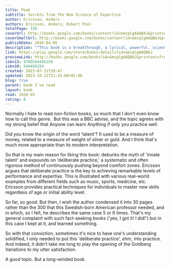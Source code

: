 ```yaml
---
title: Peak
subtitle: Secrets from the New Science of Expertise
author: Ericsson, Anders
authors: Ericsson, Anders; Robert Pool
totalPage: 336
coverUrl: http://books.google.com/books/content?id=GmcpCgAAQBAJ&printsec=frontcover&img=1&zoom=1&edge=curl&source=gbs_api
coverSmallUrl: http://books.google.com/books/content?id=GmcpCgAAQBAJ&printsec=frontcover&img=1&zoom=5&edge=curl&source=gbs_api
publishDate: 2016-04-05
description: "“This book is a breakthrough, a lyrical, powerful, science-based narrative that actually shows us how to get better (much better) at the things we care about.”—Seth Godin, author of Linchpin “Anyone who wants to get better at anything should read [Peak]. Rest assured that the book is not mere theory. Ericsson’s research focuses on the real world, and he explains in detail, with examples, how all of us can apply the principles of great performance in our work or in any other part of our lives.”—Fortune Anders Ericsson has made a career studying chess champions, violin virtuosos, star athletes, and memory mavens. Peak distills three decades of myth-shattering research into a powerful learning strategy that is fundamentally different from the way people traditionally think about acquiring new abilities. Whether you want to stand out at work, improve your athletic or musical performance, or help your child achieve academic goals, Ericsson’s revolutionary methods will show you how to improve at almost any skill that matters to you. “The science of excellence can be divided into two eras: before Ericsson and after Ericsson. His groundbreaking work, captured in this brilliantly useful book, provides us with a blueprint for achieving the most important and life-changing work possible: to become a little bit better each day.”—Dan Coyle, author of The Talent Code “Ericsson’s research has revolutionized how we think about human achievement. If everyone would take the lessons of this book to heart, it could truly change the world.”—Joshua Foer, author of Moonwalking with Einstein"
link: https://play.google.com/store/books/details?id=GmcpCgAAQBAJ
previewLink: http://books.google.com/books?id=GmcpCgAAQBAJ&printsec=frontcover&dq=Anders+Ericsson,+Peak&hl=&as_pt=BOOKS&cd=1&source=gbs_api
isbn13: 9780544456259
isbn10: 544456254
created: 2023-07-31T20:47
updated: 2023-10-21T21:19:09+02:00
blog: true
parent: book I've read
layout: book
read: 2020-05
rating: 8
---
```

  
Normally I hate to read non-fiction books, so much that I don't even know how to call this genre.  But this was a BBC advise, and the topic agrees with my strong belief that Anyone can learn Anything if only you practice well.   
  
Did you  know the origin of the word 'talent'?  It used to be a measure of money, related to a measure of weight of silver or gold. And I think that's much more appropriate than its modern interpretation.  
  
So that is my main reason for liking this book: debunks the myth of 'innate talent' and expounds on 'deliberate practice,' a systematic and often rigorous method of continuously pushing beyond comfort zones.  Ericsson argues that deliberate practice is the key to achieving remarkable levels of performance and expertise. This is illustrated with various real-world examples from different fields such as music, sports, medicine, etc. Ericsson provides practical techniques for individuals to master new skills regardless of age or initial ability level.   
  
So far, so good.  But then, I wish the author condensed it into 30 pages rather than the 300 that this Swedish-born American professor needed, and in which, so I felt, he describes the same case 5 or 6 times.  That's my general complaint with such fact-seeking books ('yes, I got it!  I did!') but in this case I kept at it, and learned something.    
  
So with that conviction, sometimes it's nice to have one's understanding solidified, I only needed to put this 'deliberate practice', ehm, into practice.  And indeed, it didn't take me long to play the opening of the Goldberg Variations to my utter satisfaction.  
  
A good topic.  But a long-winded book.